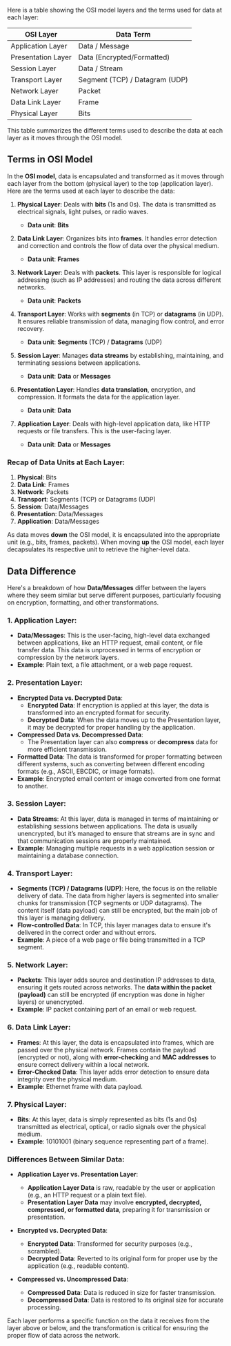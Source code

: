Here is a table showing the OSI model layers and the terms used for data at each layer:

| OSI Layer           | Data Term              |
|---------------------|------------------------|
| Application Layer    | Data / Message         |
| Presentation Layer   | Data (Encrypted/Formatted) |
| Session Layer        | Data / Stream          |
| Transport Layer      | Segment (TCP) / Datagram (UDP) |
| Network Layer        | Packet                 |
| Data Link Layer      | Frame                  |
| Physical Layer       | Bits                   |

This table summarizes the different terms used to describe the data at each layer as it moves through the OSI model.

## Terms in OSI Model

In the **OSI model**, data is encapsulated and transformed as it moves through each layer from the bottom (physical layer) to the top (application layer). Here are the terms used at each layer to describe the data:

1. **Physical Layer**: Deals with **bits** (1s and 0s). The data is transmitted as electrical signals, light pulses, or radio waves.
   - **Data unit**: **Bits**

2. **Data Link Layer**: Organizes bits into **frames**. It handles error detection and correction and controls the flow of data over the physical medium.
   - **Data unit**: **Frames**

3. **Network Layer**: Deals with **packets**. This layer is responsible for logical addressing (such as IP addresses) and routing the data across different networks.
   - **Data unit**: **Packets**

4. **Transport Layer**: Works with **segments** (in TCP) or **datagrams** (in UDP). It ensures reliable transmission of data, managing flow control, and error recovery.
   - **Data unit**: **Segments** (TCP) / **Datagrams** (UDP)

5. **Session Layer**: Manages **data streams** by establishing, maintaining, and terminating sessions between applications.
   - **Data unit**: **Data** or **Messages**

6. **Presentation Layer**: Handles **data translation**, encryption, and compression. It formats the data for the application layer.
   - **Data unit**: **Data**

7. **Application Layer**: Deals with high-level application data, like HTTP requests or file transfers. This is the user-facing layer.
   - **Data unit**: **Data** or **Messages**

### Recap of Data Units at Each Layer:

1. **Physical**: Bits
2. **Data Link**: Frames
3. **Network**: Packets
4. **Transport**: Segments (TCP) or Datagrams (UDP)
5. **Session**: Data/Messages
6. **Presentation**: Data/Messages
7. **Application**: Data/Messages

As data moves **down** the OSI model, it is encapsulated into the appropriate unit (e.g., bits, frames, packets). When moving **up** the OSI model, each layer decapsulates its respective unit to retrieve the higher-level data.

## Data Difference

Here's a breakdown of how **Data/Messages** differ between the layers where they seem similar but serve different purposes, particularly focusing on encryption, formatting, and other transformations.

### 1. **Application Layer**:
   - **Data/Messages**: This is the user-facing, high-level data exchanged between applications, like an HTTP request, email content, or file transfer data. This data is  unprocessed in terms of encryption or compression by the network layers.
   - **Example**: Plain text, a file attachment, or a web page request.

### 2. **Presentation Layer**:
   - **Encrypted Data vs. Decrypted Data**:
     - **Encrypted Data**: If encryption is applied at this layer, the data is transformed into an encrypted format for security.
     - **Decrypted Data**: When the data moves up to the Presentation layer, it may be decrypted for proper handling by the application.
   - **Compressed Data vs. Decompressed Data**:
     - The Presentation layer can also **compress** or **decompress** data for more efficient transmission.
   - **Formatted Data**: The data is transformed for proper formatting between different systems, such as converting between different encoding formats (e.g., ASCII, EBCDIC, or image formats).
   - **Example**: Encrypted email content or image converted from one format to another.

### 3. **Session Layer**:
   - **Data Streams**: At this layer, data is managed in terms of maintaining or establishing sessions between applications. The data is usually unencrypted, but it’s managed to ensure that streams are in sync and that communication sessions are properly maintained.
   - **Example**: Managing multiple requests in a web application session or maintaining a database connection.

### 4. **Transport Layer**:
   - **Segments (TCP) / Datagrams (UDP)**: Here, the focus is on the reliable delivery of data. The data from higher layers is segmented into smaller chunks for transmission (TCP segments or UDP datagrams). The content itself (data payload) can still be encrypted, but the main job of this layer is managing delivery.
   - **Flow-controlled Data**: In TCP, this layer manages data to ensure it's delivered in the correct order and without errors.
   - **Example**: A piece of a web page or file being transmitted in a TCP segment.

### 5. **Network Layer**:
   - **Packets**: This layer adds source and destination IP addresses to data, ensuring it gets routed across networks. The **data within the packet (payload)** can still be encrypted (if encryption was done in higher layers) or unencrypted.
   - **Example**: IP packet containing part of an email or web request.

### 6. **Data Link Layer**:
   - **Frames**: At this layer, the data is encapsulated into frames, which are passed over the physical network. Frames contain the  payload (encrypted or not), along with **error-checking** and **MAC addresses** to ensure correct delivery within a local network.
   - **Error-Checked Data**: This layer adds error detection to ensure data integrity over the physical medium.
   - **Example**: Ethernet frame with data payload.

### 7. **Physical Layer**:
   - **Bits**: At this layer, data is simply represented as bits (1s and 0s) transmitted as electrical, optical, or radio signals over the physical medium.
   - **Example**: 10101001 (binary sequence representing part of a frame).

### Differences Between Similar Data:

- **Application Layer vs. Presentation Layer**: 
  - **Application Layer Data** is  raw, readable by the user or application (e.g., an HTTP request or a plain text file).
  - **Presentation Layer Data** may involve **encrypted, decrypted, compressed, or formatted data**, preparing it for transmission or presentation.

- **Encrypted vs. Decrypted Data**: 
  - **Encrypted Data**: Transformed for security purposes (e.g., scrambled).
  - **Decrypted Data**: Reverted to its original form for proper use by the application (e.g., readable content).

- **Compressed vs. Uncompressed Data**: 
  - **Compressed Data**: Data is reduced in size for faster transmission.
  - **Decompressed Data**: Data is restored to its original size for accurate processing.

Each layer performs a specific function on the data it receives from the layer above or below, and the transformation is critical for ensuring the proper flow of data across the network.
